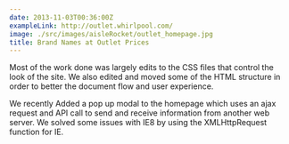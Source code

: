```yaml
---
date: 2013-11-03T00:36:00Z
exampleLink: http://outlet.whirlpool.com/
image: ./src/images/aisleRocket/outlet_homepage.jpg
title: Brand Names at Outlet Prices
---
```


Most of the work done was largely edits to the CSS files that control the look of the site. We also edited and moved some of the HTML structure in order to better the document flow and user experience.

We recently Added a pop up modal to the homepage which uses an ajax request and API call to send and receive information from another web server. We solved some issues with IE8 by using the XMLHttpRequest function for IE.